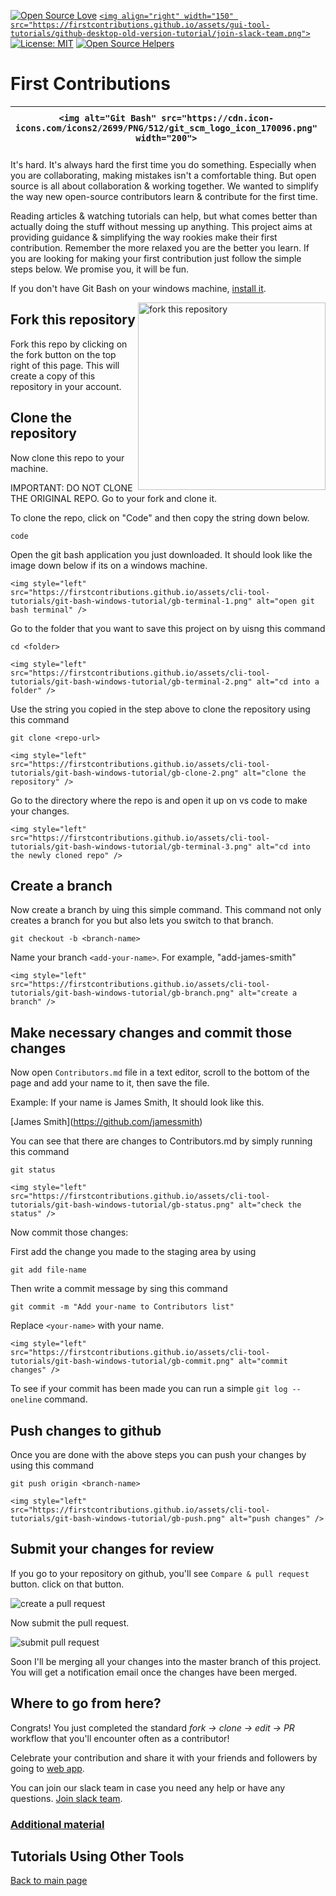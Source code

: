 [![Open Source Love](https://badges.frapsoft.com/os/v1/open-source.svg?v=103)](https://github.com/ellerbrock/open-source-badges/)
[`<img align="right" width="150" src="https://firstcontributions.github.io/assets/gui-tool-tutorials/github-desktop-old-version-tutorial/join-slack-team.png">`](https://join.slack.com/t/firstcontributors/shared_invite/zt-1hg51qkgm-Xc7HxhsiPYNN3ofX2_I8FA)
[![License: MIT](https://img.shields.io/badge/License-MIT-green.svg)](https://opensource.org/licenses/MIT)
[![Open Source Helpers](https://www.codetriage.com/roshanjossey/first-contributions/badges/users.svg)](https://www.codetriage.com/roshanjossey/first-contributions)

# First Contributions

| `<img alt="Git Bash" src="https://cdn.icon-icons.com/icons2/2699/PNG/512/git_scm_logo_icon_170096.png" width="200">` | Git Bash Edition |
| ---------------------------------------------------------------------------------------------------------------------- | ---------------- |

It's hard. It's always hard the first time you do something. Especially when you are collaborating, making mistakes isn't a comfortable thing. But open source is all about collaboration & working together. We wanted to simplify the way new open-source contributors learn & contribute for the first time.

Reading articles & watching tutorials can help, but what comes better than actually doing the stuff without messing up anything. This project aims at providing guidance & simplifying the way rookies make their first contribution. Remember the more relaxed you are the better you learn. If you are looking for making your first contribution just follow the simple steps below. We promise you, it will be fun.

If you don't have Git Bash on your windows machine, [install it](https://git-scm.com/download/win).

<img align="right" width="300" src="https://firstcontributions.github.io/assets/gui-tool-tutorials/github-desktop-tutorial/fork.png" alt="fork this repository" />

## Fork this repository

Fork this repo by clicking on the fork button on the top right of this page.
This will create a copy of this repository in your account.

## Clone the repository

Now clone this repo to your machine.

IMPORTANT: DO NOT CLONE THE ORIGINAL REPO. Go to your fork and clone it.

To clone the repo, click on "Code" and then copy the string down below.

`code`

Open the git bash application you just downloaded. It should look like the image down below if its on a windows machine.

`<img style="left" src="https://firstcontributions.github.io/assets/cli-tool-tutorials/git-bash-windows-tutorial/gb-terminal-1.png" alt="open git bash terminal" />`

Go to the folder that you want to save this project on by uisng this command

`cd <folder>`

`<img style="left" src="https://firstcontributions.github.io/assets/cli-tool-tutorials/git-bash-windows-tutorial/gb-terminal-2.png" alt="cd into a folder" />`

Use the string you copied in the step above to clone the repository using this command

`git clone <repo-url>`

`<img style="left" src="https://firstcontributions.github.io/assets/cli-tool-tutorials/git-bash-windows-tutorial/gb-clone-2.png" alt="clone the repository" />`

Go to the directory where the repo is and open it up on vs code to make your changes.

`<img style="left" src="https://firstcontributions.github.io/assets/cli-tool-tutorials/git-bash-windows-tutorial/gb-terminal-3.png" alt="cd into the newly cloned repo" />`

## Create a branch

Now create a branch by uing this simple command. This command not only creates a branch for you but also lets you switch to that branch.

```
git checkout -b <branch-name>
```

Name your branch `<add-your-name>`. For example, "add-james-smith"

`<img style="left" src="https://firstcontributions.github.io/assets/cli-tool-tutorials/git-bash-windows-tutorial/gb-branch.png" alt="create a branch" />`

## Make necessary changes and commit those changes

Now open `Contributors.md` file in a text editor, scroll to the bottom of the page and add your name to it, then save the file.

Example: If your name is James Smith, It should look like this.

\[James Smith](https://github.com/jamessmith)

You can see that there are changes to Contributors.md by simply running this command

`git status`

`<img style="left" src="https://firstcontributions.github.io/assets/cli-tool-tutorials/git-bash-windows-tutorial/gb-status.png" alt="check the status" />`

Now commit those changes:

First add the change you made to the staging area by using

`git add file-name`

Then write a commit message by sing this command

`git commit -m "Add your-name to Contributors list"`

Replace `<your-name>` with your name.

`<img style="left" src="https://firstcontributions.github.io/assets/cli-tool-tutorials/git-bash-windows-tutorial/gb-commit.png" alt="commit changes" />`

To see if your commit has been made you can run a simple `git log --oneline` command.

## Push changes to github

Once you are done with the above steps you can push your changes by using this command

`git push origin <branch-name>`

`<img style="left" src="https://firstcontributions.github.io/assets/cli-tool-tutorials/git-bash-windows-tutorial/gb-push.png" alt="push changes" />`

## Submit your changes for review

If you go to your repository on github, you'll see  `Compare & pull request` button. click on that button.

<img style="left;" src="https://firstcontributions.github.io/assets/gui-tool-tutorials/github-desktop-tutorial/compare-and-pull.png" alt="create a pull request" />

Now submit the pull request.

<img style="left;" src="https://firstcontributions.github.io/assets/gui-tool-tutorials/github-desktop-tutorial/submit-pull-request.png" alt="submit pull request" />

Soon I'll be merging all your changes into the master branch of this project. You will get a notification email once the changes have been merged.

## Where to go from here?

Congrats!  You just completed the standard _fork -> clone -> edit -> PR_ workflow that you'll encounter often as a contributor!

Celebrate your contribution and share it with your friends and followers by going to [web app](https://firstcontributions.github.io#social-share).

You can join our slack team in case you need any help or have any questions. [Join slack team](https://join.slack.com/t/firstcontributors/shared_invite/zt-1hg51qkgm-Xc7HxhsiPYNN3ofX2_I8FA).

### [Additional material](../additional-material/git_workflow_scenarios/additional-material.md)

## Tutorials Using Other Tools

[Back to main page](https://github.com/firstcontributions/first-contributions#tutorials-using-other-tools)
